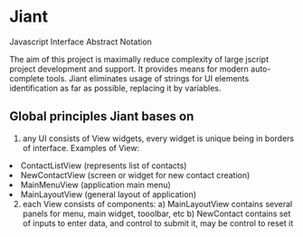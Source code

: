 Jiant
=====

Javascript Interface Abstract Notation

The aim of this project is maximally reduce complexity of large jscript project development and support. 
It provides means for modern auto-complete tools. Jiant eliminates usage of strings for UI elements identification
as far as possible, replacing it by variables.

Global principles Jiant bases on
------------------------------------------
1) any UI consists of View widgets, every widget is unique being in borders of interface. Examples of View:

  <li> ContactListView (represents list of contacts)
  <li> NewContactView (screen or widget for new contact creation)
  <li> MainMenuView (application main menu)
  <li> MainLayoutView (general layout of application)

2) each View consists of components:
  a) MainLayoutView contains several panels for menu, main widget, tooolbar, etc
  b) NewContact contains set of inputs to enter data, and control to submit it, may be control to reset it
